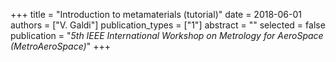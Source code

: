 +++
title = "Introduction to metamaterials (tutorial)"
date = 2018-06-01
authors = ["V. Galdi"]
publication_types = ["1"]
abstract = ""
selected = false
publication = "*5th IEEE International Workshop on Metrology for AeroSpace (MetroAeroSpace)*"
+++

